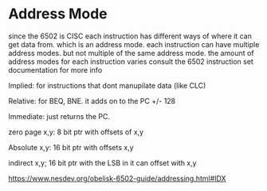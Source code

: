 # Address Mode

since the 6502 is CISC each instruction has different ways of where it can get data from. 
which is an address mode.
each instruction can have multiple address modes. but not multiple 
of the same address mode. the amount of address modes for each instruction varies
consult the 6502 instruction set documentation for more info

Implied: for instructions that dont manupilate data (like CLC)

Relative: for BEQ, BNE. it adds on to the PC +/- 128

Immediate: just returns the PC. 

zero page x,y: 8 bit ptr with offsets of x,y 

Absolute x,y: 16 bit ptr with offsets x,y

indirect x,y; 16 bit ptr with the LSB in it can offset with x,y

https://www.nesdev.org/obelisk-6502-guide/addressing.html#IDX

